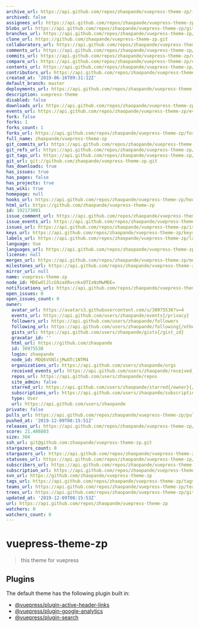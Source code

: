 ```yaml
---
archive_url: https://api.github.com/repos/zhaopande/vuepress-theme-zp/{archive_format}{/ref}
archived: false
assignees_url: https://api.github.com/repos/zhaopande/vuepress-theme-zp/assignees{/user}
blobs_url: https://api.github.com/repos/zhaopande/vuepress-theme-zp/git/blobs{/sha}
branches_url: https://api.github.com/repos/zhaopande/vuepress-theme-zp/branches{/branch}
clone_url: https://github.com/zhaopande/vuepress-theme-zp.git
collaborators_url: https://api.github.com/repos/zhaopande/vuepress-theme-zp/collaborators{/collaborator}
comments_url: https://api.github.com/repos/zhaopande/vuepress-theme-zp/comments{/number}
commits_url: https://api.github.com/repos/zhaopande/vuepress-theme-zp/commits{/sha}
compare_url: https://api.github.com/repos/zhaopande/vuepress-theme-zp/compare/{base}...{head}
contents_url: https://api.github.com/repos/zhaopande/vuepress-theme-zp/contents/{+path}
contributors_url: https://api.github.com/repos/zhaopande/vuepress-theme-zp/contributors
created_at: '2019-06-16T09:31:12Z'
default_branch: master
deployments_url: https://api.github.com/repos/zhaopande/vuepress-theme-zp/deployments
description: vuepress-theme
disabled: false
downloads_url: https://api.github.com/repos/zhaopande/vuepress-theme-zp/downloads
events_url: https://api.github.com/repos/zhaopande/vuepress-theme-zp/events
fork: false
forks: 1
forks_count: 1
forks_url: https://api.github.com/repos/zhaopande/vuepress-theme-zp/forks
full_name: zhaopande/vuepress-theme-zp
git_commits_url: https://api.github.com/repos/zhaopande/vuepress-theme-zp/git/commits{/sha}
git_refs_url: https://api.github.com/repos/zhaopande/vuepress-theme-zp/git/refs{/sha}
git_tags_url: https://api.github.com/repos/zhaopande/vuepress-theme-zp/git/tags{/sha}
git_url: git://github.com/zhaopande/vuepress-theme-zp.git
has_downloads: true
has_issues: true
has_pages: false
has_projects: true
has_wiki: true
homepage: null
hooks_url: https://api.github.com/repos/zhaopande/vuepress-theme-zp/hooks
html_url: https://github.com/zhaopande/vuepress-theme-zp
id: 192173001
issue_comment_url: https://api.github.com/repos/zhaopande/vuepress-theme-zp/issues/comments{/number}
issue_events_url: https://api.github.com/repos/zhaopande/vuepress-theme-zp/issues/events{/number}
issues_url: https://api.github.com/repos/zhaopande/vuepress-theme-zp/issues{/number}
keys_url: https://api.github.com/repos/zhaopande/vuepress-theme-zp/keys{/key_id}
labels_url: https://api.github.com/repos/zhaopande/vuepress-theme-zp/labels{/name}
language: Vue
languages_url: https://api.github.com/repos/zhaopande/vuepress-theme-zp/languages
license: null
merges_url: https://api.github.com/repos/zhaopande/vuepress-theme-zp/merges
milestones_url: https://api.github.com/repos/zhaopande/vuepress-theme-zp/milestones{/number}
mirror_url: null
name: vuepress-theme-zp
node_id: MDEwOlJlcG9zaXRvcnkxOTIxNzMwMDE=
notifications_url: https://api.github.com/repos/zhaopande/vuepress-theme-zp/notifications{?since,all,participating}
open_issues: 0
open_issues_count: 0
owner:
  avatar_url: https://avatars3.githubusercontent.com/u/30975538?v=4
  events_url: https://api.github.com/users/zhaopande/events{/privacy}
  followers_url: https://api.github.com/users/zhaopande/followers
  following_url: https://api.github.com/users/zhaopande/following{/other_user}
  gists_url: https://api.github.com/users/zhaopande/gists{/gist_id}
  gravatar_id: ''
  html_url: https://github.com/zhaopande
  id: 30975538
  login: zhaopande
  node_id: MDQ6VXNlcjMwOTc1NTM4
  organizations_url: https://api.github.com/users/zhaopande/orgs
  received_events_url: https://api.github.com/users/zhaopande/received_events
  repos_url: https://api.github.com/users/zhaopande/repos
  site_admin: false
  starred_url: https://api.github.com/users/zhaopande/starred{/owner}{/repo}
  subscriptions_url: https://api.github.com/users/zhaopande/subscriptions
  type: User
  url: https://api.github.com/users/zhaopande
private: false
pulls_url: https://api.github.com/repos/zhaopande/vuepress-theme-zp/pulls{/number}
pushed_at: '2019-12-09T08:15:51Z'
releases_url: https://api.github.com/repos/zhaopande/vuepress-theme-zp/releases{/id}
score: 21.486803
size: 304
ssh_url: git@github.com:zhaopande/vuepress-theme-zp.git
stargazers_count: 0
stargazers_url: https://api.github.com/repos/zhaopande/vuepress-theme-zp/stargazers
statuses_url: https://api.github.com/repos/zhaopande/vuepress-theme-zp/statuses/{sha}
subscribers_url: https://api.github.com/repos/zhaopande/vuepress-theme-zp/subscribers
subscription_url: https://api.github.com/repos/zhaopande/vuepress-theme-zp/subscription
svn_url: https://github.com/zhaopande/vuepress-theme-zp
tags_url: https://api.github.com/repos/zhaopande/vuepress-theme-zp/tags
teams_url: https://api.github.com/repos/zhaopande/vuepress-theme-zp/teams
trees_url: https://api.github.com/repos/zhaopande/vuepress-theme-zp/git/trees{/sha}
updated_at: '2019-12-09T08:15:53Z'
url: https://api.github.com/repos/zhaopande/vuepress-theme-zp
watchers: 0
watchers_count: 0
---
```


# vuepress-theme-zp

>this theme for vuepress

## Plugins

The default theme has the following plugin built in:

- [@vuepress/plugin-active-header-links](https://github.com/vuejs/vuepress/tree/master/packages/@vuepress/plugin-active-header-links)
- [@vuepress/plugin-google-analytics](https://github.com/vuejs/vuepress/tree/master/packages/%40vuepress/plugin-google-analytics)
- [@vuepress/plugin-search](https://github.com/vuejs/vuepress/tree/master/packages/%40vuepress/plugin-search)
